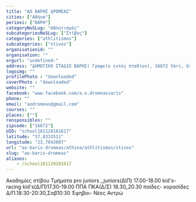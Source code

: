 ```yaml
---
title: "ΑΟ ΒΑΡΗΣ ΔΡΟΜΕΑΣ"
cities: ["Αθήνα"]
perioxi: ["ΒΑΡΗ"]
categoryNoSLug: "Αθλητισμός"
subcategoriesNoSLug: ["Στίβος"]
categories: ["athlitismos"]
subcategories: ["stivos"]
organisationid: ""
organisation: ""
orgurl: "undefined-"
address: "ΔΗΜΟΤΙΚΟ ΣΤΑΔΙΟ ΒΑΡΗΣ( Γραφείο εντός σταδίου), 16672 Vári, Greece"
logoimg: ""
profilePhoto : "downloaded"
coverPhoto : "downloaded"
website: ""
facebook: "www.facebook.com/a.o.dromeasvaris"
phone: ""
email: "aodromeas@gmail.com"
courses: ""
places: [""]
rensponsibles: ""
zipcode: ["16672"]
UID: "school181120181617"
latitude: "37,8333511"
longitude: "23,7842007"
url: "ao-baris-dromeas/athina/athlitismos/stivos"
slug: "ao-baris-dromeas"
aliases:
    - /school181120181617
---
```



Ακαδημίες στίβου Τμήματα pro juniors _juniors(Δ\Π) 17.00-18.00 kid&#39;s-racing kid&#39;s(Δ/Π)17.30-19.00 ΠΠΑ ΠΚΑ(Δ/Σ) 18.30_20.30 παίδες- κορασίδες Δ/Π.18:30-20:30,Σαβ10:30 Έφηβοι- Νέες Αντρώ

